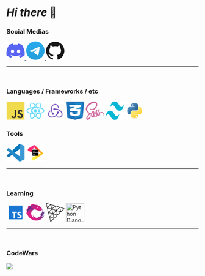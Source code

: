 # **_Hi there_** 👋

### Social Medias

<a href="https://discord.com/channels/861886316475318282">
  <img alt="Discord" title="Discord" height="48" width="48" src="./assets/icons/discord.svg" />
</a>
<a href="https://t.me/JagerID">
  <img alt="Telegram" title="Telegram" height="48" width="48" src="./assets/icons/telegram.svg" />
</a>
<a href="https://github.com/zzZJagerZzz">
  <img alt="GitHub" title="GitHub" height="48" width="48" src="./assets/icons/github.svg">
</a>

---

<br/>

### Languages / Frameworks / etc

<img src="./assets/icons/javascript.svg" title="JavaScript" width="48" height="48"/>
<img src="./assets/icons/react.svg" title="React" width="48" height="48" />
<img src="./assets/icons/redux.svg" title="Redux" width="48" height="48" />

<img src="./assets/icons/css.svg" title="CSS" width="48" height="48" />
<img src="./assets/icons/sass.svg" title="Sass" width="48" height="48" />
<img src="./assets/icons/tailwind.svg" title="Tailwind CSS" width="48" height="48" />

<img src="./assets/icons/python.svg" title="Python" width="48" height="48" />

<br/>

### Tools

<img src="./assets/icons/vscode.svg" title="VsCode" width="48" height="48" />
<img src="./assets/icons/jetbrains.svg" title="JetBrains" width="48" height="48" />

---

<br/>

### Learning

<img src="./assets/icons/typescript.svg" title="Typescript" width="48" height="48" />
<img src="./assets/icons/rxjs.svg" title="RxJs" width="48" height="48" />
<img src="./assets/icons/threejs.svg" title="ThreeJs" width="48" height="48" />
<img src="./assets/icons/django.svg" title="Python Django" width="48" height="48" />

---

<br/>

### CodeWars

<img src="https://www.codewars.com/users/zzZJagerZzz/badges/large" />
